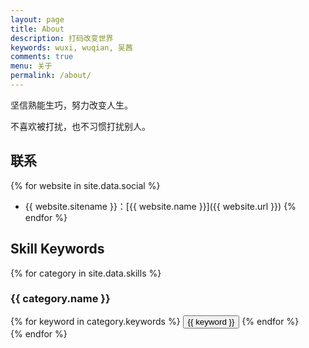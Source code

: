 ```yaml
---
layout: page
title: About
description: 打码改变世界
keywords: wuxi, wuqian, 吴茜
comments: true
menu: 关于
permalink: /about/
---
```


坚信熟能生巧，努力改变人生。

不喜欢被打扰，也不习惯打扰别人。

## 联系

{% for website in site.data.social %}
* {{ website.sitename }}：[{{ website.name }}]({{ website.url }})
{% endfor %}

## Skill Keywords

{% for category in site.data.skills %}
### {{ category.name }}
<div class="btn-inline">
{% for keyword in category.keywords %}
<button class="btn btn-outline" type="button">{{ keyword }}</button>
{% endfor %}
</div>
{% endfor %}
